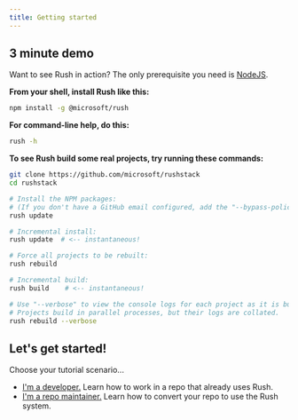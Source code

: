 ```yaml
---
title: Getting started
---
```


## 3 minute demo

Want to see Rush in action? The only prerequisite you need is [NodeJS](https://nodejs.org/en/download/).

**From your shell, install Rush like this:**

```bash
npm install -g @microsoft/rush
```

**For command-line help, do this:**

```bash
rush -h
```

**To see Rush build some real projects, try running these commands:**

```bash
git clone https://github.com/microsoft/rushstack
cd rushstack

# Install the NPM packages:
# (If you don't have a GitHub email configured, add the "--bypass-policy" option.)
rush update

# Incremental install:
rush update  # <-- instantaneous!

# Force all projects to be rebuilt:
rush rebuild

# Incremental build:
rush build    # <-- instantaneous!

# Use "--verbose" to view the console logs for each project as it is built.
# Projects build in parallel processes, but their logs are collated.
rush rebuild --verbose
```

## Let's get started!

Choose your tutorial scenario...

- [I'm a developer.](../../developer/new_developer) Learn how to work in a repo that already uses Rush.
- [I'm a repo maintainer.](../../maintainer/setup_new_repo) Learn how to convert your repo to use the Rush system.
